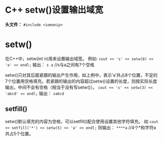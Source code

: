 # C++ setw()设置输出域宽

**头文件：**
`#include <iomanip>`

# setw()

在C++中，setw(int n)用来设置输出域宽。
例如:
`cout << 's' << setw(8) << 'a' << endl;`
输出：
`s a`
//s与a之间有7个空格

setw()只对其后面紧跟的输出产生作用，如上例中，表示’a’共占8个位置，不足的7个位置用空格填充。若紧跟的输出的内容超过setw()设置的长度，则按实际长度输出，中间不会有空格（相当于没有写setw()）。
`cout << 's' << setw(3) << 'abcd' << endl;`
输出：
`sabcd`

## setfill()

setw()默认填充的内容为空格，可以setfill()配合使用设置其他字符填充。
如
`cout << setfill('*') << setw(5) << 'a' << endl;`
则输出：
`****a`
//4个*和字符a共占5个位置。